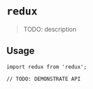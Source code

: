 # `redux`

> TODO: description

## Usage

```
import redux from 'redux';

// TODO: DEMONSTRATE API
```
